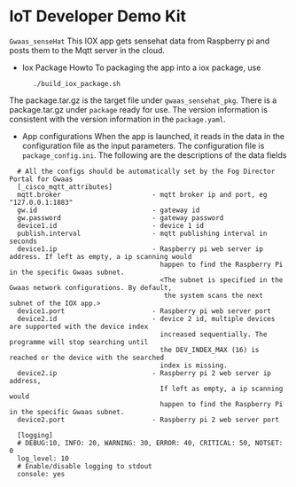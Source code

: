 # IoT Developer Demo Kit

`Gwaas_senseHat`
This IOX app gets sensehat data from Raspberry pi and posts them to the Mqtt server in the cloud.

* Iox Package Howto
  To packaging the app into a iox package, use 
```
      ./build_iox_package.sh
```
  The package.tar.gz is the target file under `gwaas_sensehat_pkg`.
  There is a package.tar.gz under `package` ready for use.
  The version information is consistent with the version information in the `package.yaml`.

* App configurations
  When the app is launched, it reads in the data in the configuration file as the input parameters.
  The configuration file is `package_config.ini`. 
  The following are the descriptions of the data fields
  
```
  # All the configs should be automatically set by the Fog Director Portal for Gwaas
  [_cisco_mqtt_attributes]
  mqtt.broker                       - mqtt broker ip and port, eg "127.0.0.1:1883" 
  gw.id                             - gateway id 
  gw.password                       - gateway password 
  device1.id                        - device 1 id
  publish.interval                  - mqtt publishing interval in seconds
  device1.ip                        - Raspberry pi web server ip address. If left as empty, a ip scanning would
                                      happen to find the Raspberry Pi in the specific Gwaas subnet.
                                      <The subnet is specified in the Gwaas network configurations. By default, 
                                       the system scans the next subnet of the IOX app.> 
  device1.port                      - Raspberry pi web server port 
  device2.id                        - device 2 id, multiple devices are supported with the device index
                                      increased sequentially. The programme will stop searching until
                                      the DEV_INDEX_MAX (16) is reached or the device with the searched 
                                      index is missing.
  device2.ip                        - Raspberry pi 2 web server ip address, 
                                      If left as empty, a ip scanning would
                                      happen to find the Raspberry Pi in the specific Gwaas subnet. 
  device2.port                      - Raspberry pi 2 web server port 
  
  [logging]
  # DEBUG:10, INFO: 20, WARNING: 30, ERROR: 40, CRITICAL: 50, NOTSET: 0
  log_level: 10
  # Enable/disable logging to stdout
  console: yes 

```
